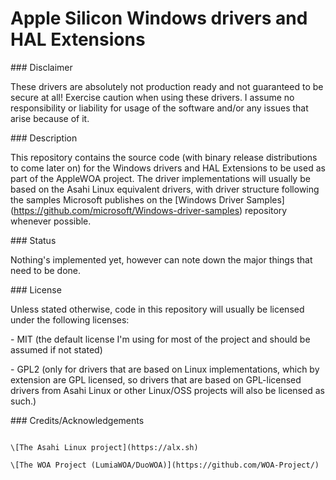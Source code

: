Apple Silicon Windows drivers and HAL Extensions
===================================================



\### Disclaimer



These drivers are absolutely not production ready and not guaranteed to be secure at all! Exercise caution when using these drivers. I assume no responsibility or liability for usage of the software and/or any issues that arise because of it.



\### Description



This repository contains the source code (with binary release distributions to come later on) for the Windows drivers and HAL Extensions to be used as part of the AppleWOA project. The driver implementations will usually be based on the Asahi Linux equivalent drivers, with driver structure following the samples Microsoft publishes on the \[Windows Driver Samples](https://github.com/microsoft/Windows-driver-samples) repository whenever possible.



\### Status



Nothing's implemented yet, however can note down the major things that need to be done.



\### License



Unless stated otherwise, code in this repository will usually be licensed under the following licenses:

\- MIT (the default license I'm using for most of the project and should be assumed if not stated)

\- GPL2 (only for drivers that are based on Linux implementations, which by extension are GPL licensed, so drivers that are based on GPL-licensed drivers from Asahi Linux or other Linux/OSS projects will also be licensed as such.)



\### Credits/Acknowledgements

```

\[The Asahi Linux project](https://alx.sh)

\[The WOA Project (LumiaWOA/DuoWOA)](https://github.com/WOA-Project/)

